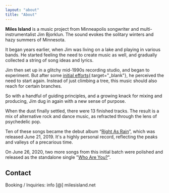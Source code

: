```yaml
---
layout: "about"
title: "About"
---
```


**Miles Island** is a music project from Minneapolis songwriter and
multi-instrumentalist Jim Bjorklun. The sound evokes the solitary winters and
hazy summers of Minnesota.

It began years earlier, when Jim was living on a lake and playing in various
bands. He started feeling the need to create music as well, and gradually
collected a string of song ideas and lyrics.

Jim then set up in a glitchy mid-1990s recording studio, and began to
experiment. But after some
[initial efforts](https://store.jamesland.net/album/after-the-fact){:target="_blank"},
he perceived the need to start again. Instead of just climbing a tree, this
music should also reach for certain branches.

So with a handful of guiding principles, and a growing knack for mixing and
producing, Jim dug in again with a new sense of purpose.

When the dust finally settled, there were 13 finished tracks. The result is a
mix of alternative rock and dance music, as refracted through the lens of
psychedelic pop.

Ten of these songs became the debut album
“[Right As Rain](https://miles1sland.bandcamp.com/album/right-as-rain)”,
which was released June 21, 2019. It's a highly personal record, reflecting the
peaks and valleys of a precarious time.

On June 26, 2020, two more songs from this initial batch were polished and
released as the standalone single
"[Who Are You?](https://miles1sland.bandcamp.com/album/who-are-you-single)".

## Contact
Booking / Inquiries: info [@] milesisland.net
